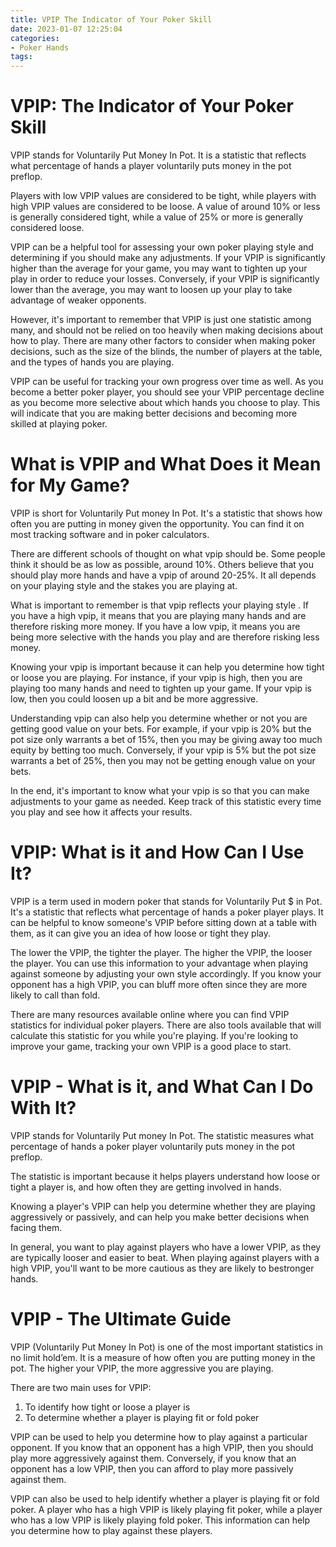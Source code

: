 ```yaml
---
title: VPIP The Indicator of Your Poker Skill
date: 2023-01-07 12:25:04
categories:
- Poker Hands
tags:
---
```



#  VPIP: The Indicator of Your Poker Skill

VPIP stands for Voluntarily Put Money In Pot. It is a statistic that reflects what percentage of hands a player voluntarily puts money in the pot preflop.

Players with low VPIP values are considered to be tight, while players with high VPIP values are considered to be loose. A value of around 10% or less is generally considered tight, while a value of 25% or more is generally considered loose.

VPIP can be a helpful tool for assessing your own poker playing style and determining if you should make any adjustments. If your VPIP is significantly higher than the average for your game, you may want to tighten up your play in order to reduce your losses. Conversely, if your VPIP is significantly lower than the average, you may want to loosen up your play to take advantage of weaker opponents.

However, it's important to remember that VPIP is just one statistic among many, and should not be relied on too heavily when making decisions about how to play. There are many other factors to consider when making poker decisions, such as the size of the blinds, the number of players at the table, and the types of hands you are playing.

VPIP can be useful for tracking your own progress over time as well. As you become a better poker player, you should see your VPIP percentage decline as you become more selective about which hands you choose to play. This will indicate that you are making better decisions and becoming more skilled at playing poker.

#  What is VPIP and What Does it Mean for My Game?

VPIP is short for Voluntarily Put money In Pot. It's a statistic that shows how often you are putting in money given the opportunity. You can find it on most tracking software and in poker calculators.

There are different schools of thought on what vpip should be. Some people think it should be as low as possible, around 10%. Others believe that you should play more hands and have a vpip of around 20-25%. It all depends on your playing style and the stakes you are playing at.

What is important to remember is that vpip reflects your playing style . If you have a high vpip, it means that you are playing many hands and are therefore risking more money. If you have a low vpip, it means you are being more selective with the hands you play and are therefore risking less money.

Knowing your vpip is important because it can help you determine how tight or loose you are playing. For instance, if your vpip is high, then you are playing too many hands and need to tighten up your game. If your vpip is low, then you could loosen up a bit and be more aggressive.

Understanding vpip can also help you determine whether or not you are getting good value on your bets. For example, if your vpip is 20% but the pot size only warrants a bet of 15%, then you may be giving away too much equity by betting too much. Conversely, if your vpip is 5% but the pot size warrants a bet of 25%, then you may not be getting enough value on your bets.

In the end, it's important to know what your vpip is so that you can make adjustments to your game as needed. Keep track of this statistic every time you play and see how it affects your results.

#  VPIP: What is it and How Can I Use It?

VPIP is a term used in modern poker that stands for Voluntarily Put $ in Pot. It's a statistic that reflects what percentage of hands a poker player plays. It can be helpful to know someone's VPIP before sitting down at a table with them, as it can give you an idea of how loose or tight they play.

The lower the VPIP, the tighter the player. The higher the VPIP, the looser the player. You can use this information to your advantage when playing against someone by adjusting your own style accordingly. If you know your opponent has a high VPIP, you can bluff more often since they are more likely to call than fold.

There are many resources available online where you can find VPIP statistics for individual poker players. There are also tools available that will calculate this statistic for you while you're playing. If you're looking to improve your game, tracking your own VPIP is a good place to start.

#  VPIP - What is it, and What Can I Do With It?

VPIP stands for Voluntarily Put money In Pot. The statistic measures what percentage of hands a poker player voluntarily puts money in the pot preflop.

The statistic is important because it helps players understand how loose or tight a player is, and how often they are getting involved in hands.

Knowing a player's VPIP can help you determine whether they are playing aggressively or passively, and can help you make better decisions when facing them.

In general, you want to play against players who have a lower VPIP, as they are typically looser and easier to beat. When playing against players with a high VPIP, you'll want to be more cautious as they are likely to bestronger hands.

#  VPIP - The Ultimate Guide

VPIP (Voluntarily Put Money In Pot) is one of the most important statistics in no limit hold’em. It is a measure of how often you are putting money in the pot. The higher your VPIP, the more aggressive you are playing.

There are two main uses for VPIP:

1) To identify how tight or loose a player is
2) To determine whether a player is playing fit or fold poker

VPIP can be used to help you determine how to play against a particular opponent. If you know that an opponent has a high VPIP, then you should play more aggressively against them. Conversely, if you know that an opponent has a low VPIP, then you can afford to play more passively against them.

VPIP can also be used to help identify whether a player is playing fit or fold poker. A player who has a high VPIP is likely playing fit poker, while a player who has a low VPIP is likely playing fold poker. This information can help you determine how to play against these players.
